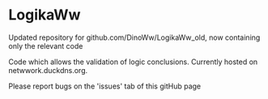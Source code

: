 # LogikaWw
Updated repository for github.com/DinoWw/LogikaWw_old, now containing only the relevant code

Code  which allows the validation of logic conclusions. Currently hosted on netwwork.duckdns.org.


Please report bugs on the 'issues' tab of this gitHub page




